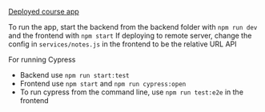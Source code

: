 [Deployed course app](https://render-test-fu9h.onrender.com/)

To run the app, start the backend from the backend folder with `npm run dev` and the frontend with `npm start`
If deploying to remote server, change the config in `services/notes.js` in the frontend to be the relative URL API

For running Cypress

- Backend use `npm run start:test`
- Frontend use `npm start` and `npm run cypress:open`
- To run cypress from the command line, use `npm run test:e2e` in the frontend
